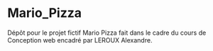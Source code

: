 # Mario_Pizza
Dépôt pour le projet fictif Mario Pizza fait dans le cadre du cours de Conception web encadré par LEROUX Alexandre.
